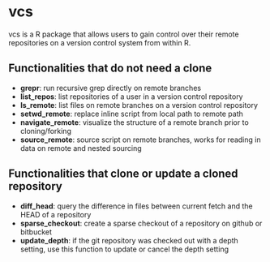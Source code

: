 # vcs 

vcs is a R package that allows users to gain control over their remote repositories on a version control system from within R. 

## Functionalities that do not need a clone
  - **grepr**: run recursive grep directly on remote branches
  - **list_repos**: list repositories of a user in a version control repository
  - **ls_remote**: list files on remote branches on a version control repository
  - **setwd_remote**: replace inline script from local path to remote path
  - **navigate_remote**: visualize the structure of a remote branch prior to cloning/forking
  - **source_remote**: source script on remote branches, works for reading in data on remote and nested sourcing

## Functionalities that clone or update a cloned repository
  - **diff_head**: query the difference in files between current fetch and the HEAD of a repository
  - **sparse_checkout**: create a sparse checkout of a repository on github or bitbucket
  - **update_depth**: if the git repository was checked out with a depth setting, use this function to update or cancel the depth setting
